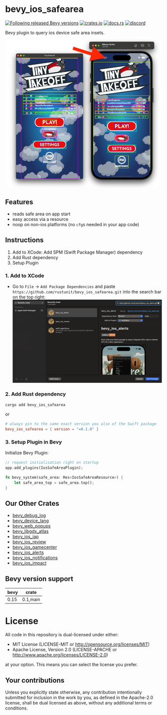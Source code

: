 # bevy_ios_safearea

[![Following released Bevy versions](https://img.shields.io/badge/Bevy%20tracking-released%20version-lightblue)](https://bevyengine.org/learn/quick-start/plugin-development/#main-branch-tracking)
[![crates.io](https://img.shields.io/crates/v/bevy_ios_safearea.svg)](https://crates.io/crates/bevy_ios_safearea)
[![docs.rs](https://docs.rs/bevy_ios_safearea/badge.svg)](https://docs.rs/bevy_ios_safearea)
[![discord][sh_discord]][lk_discord]

[sh_discord]: https://img.shields.io/discord/1176858176897953872?label=discord&color=5561E6
[lk_discord]: https://discord.gg/rQNeEnMhus

Bevy plugin to query ios device safe area insets.

![demo](./assets/example.jpg)

## Features

* reads safe area on app start
* easy access via a resource
* noop on non-ios platforms (no `cfg`s needed in your app code)

## Instructions

1. Add to XCode: Add SPM (Swift Package Manager) dependency
2. Add Rust dependency
3. Setup Plugin

### 1. Add to XCode

* Go to `File` -> `Add Package Dependencies` and paste `https://github.com/rustunit/bevy_ios_safearea.git` into the search bar on the top right:
![xcode](./assets/xcode-spm.png)

### 2. Add Rust dependency

```
cargo add bevy_ios_safearea
``` 

or 

```toml
# always pin to the same exact version you also of the Swift package
bevy_ios_safearea = { version = "=0.1.0" }
```

### 3. Setup Plugin in Bevy

Initialize Bevy Plugin:

```rust
// request initialisation right on startup
app.add_plugins(IosSafeAreaPlugin);
```

```rust
fn bevy_system(safe_area: Res<IosSafeAreaResource>) {
    let safe_area_top = safe_area.top();
}
```

## Our Other Crates

- [bevy_debug_log](https://github.com/rustunit/bevy_debug_log)
- [bevy_device_lang](https://github.com/rustunit/bevy_device_lang)
- [bevy_web_popups](https://github.com/rustunit/bevy_web_popups)
- [bevy_libgdx_atlas](https://github.com/rustunit/bevy_libgdx_atlas)
- [bevy_ios_iap](https://github.com/rustunit/bevy_ios_iap)
- [bevy_ios_review](https://github.com/rustunit/bevy_ios_review)
- [bevy_ios_gamecenter](https://github.com/rustunit/bevy_ios_gamecenter)
- [bevy_ios_alerts](https://github.com/rustunit/bevy_ios_alerts)
- [bevy_ios_notifications](https://github.com/rustunit/bevy_ios_notifications)
- [bevy_ios_impact](https://github.com/rustunit/bevy_ios_impact)

## Bevy version support

|bevy|crate|
|----|---|
|0.15|0.1,main|

# License

All code in this repository is dual-licensed under either:

- MIT License (LICENSE-MIT or http://opensource.org/licenses/MIT)
- Apache License, Version 2.0 (LICENSE-APACHE or http://www.apache.org/licenses/LICENSE-2.0)

at your option. This means you can select the license you prefer.

## Your contributions
Unless you explicitly state otherwise, any contribution intentionally submitted for inclusion in the work by you, as defined in the Apache-2.0 license, shall be dual licensed as above, without any additional terms or conditions.
